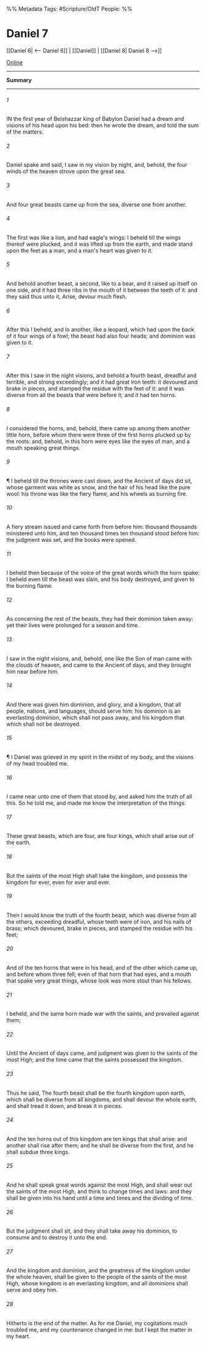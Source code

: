 

%% Metadata
Tags: #Scripture/OldT
People: 
%%
# Daniel 7
[[Daniel 6| <-- Daniel 6]] | [[Daniel]] | [[Daniel 8| Daniel 8 -->]]

[Online](https://churchofjesuschrist.org/study/scriptures/ot/dan/7?lang=eng)

---
__Summary__



---

###### 1
IN the first year of Belshazzar king of Babylon Daniel had a dream and visions of his head upon his bed: then he wrote the dream, and told the sum of the matters.
###### 2
Daniel spake and said, I saw in my vision by night, and, behold, the four winds of the heaven strove upon the great sea.
###### 3
And four great beasts came up from the sea, diverse one from another.
###### 4
The first was like a lion, and had eagle's wings: I beheld till the wings thereof were plucked, and it was lifted up from the earth, and made stand upon the feet as a man, and a man's heart was given to it.
###### 5
And behold another beast, a second, like to a bear, and it raised up itself on one side, and it had three ribs in the mouth of it between the teeth of it: and they said thus unto it, Arise, devour much flesh.
###### 6
After this I beheld, and lo another, like a leopard, which had upon the back of it four wings of a fowl; the beast had also four heads; and dominion was given to it.
###### 7
After this I saw in the night visions, and behold a fourth beast, dreadful and terrible, and strong exceedingly; and it had great iron teeth: it devoured and brake in pieces, and stamped the residue with the feet of it: and it was diverse from all the beasts that were before it; and it had ten horns.
###### 8
I considered the horns, and, behold, there came up among them another little horn, before whom there were three of the first horns plucked up by the roots: and, behold, in this horn were eyes like the eyes of man, and a mouth speaking great things.
###### 9
¶ I beheld till the thrones were cast down, and the Ancient of days did sit, whose garment was white as snow, and the hair of his head like the pure wool: his throne was like the fiery flame, and his wheels as burning fire.
###### 10
A fiery stream issued and came forth from before him: thousand thousands ministered unto him, and ten thousand times ten thousand stood before him: the judgment was set, and the books were opened.
###### 11
I beheld then because of the voice of the great words which the horn spake: I beheld even till the beast was slain, and his body destroyed, and given to the burning flame.
###### 12
As concerning the rest of the beasts, they had their dominion taken away: yet their lives were prolonged for a season and time.
###### 13
I saw in the night visions, and, behold, one like the Son of man came with the clouds of heaven, and came to the Ancient of days, and they brought him near before him.
###### 14
And there was given him dominion, and glory, and a kingdom, that all people, nations, and languages, should serve him: his dominion is an everlasting dominion, which shall not pass away, and his kingdom that which shall not be destroyed.
###### 15
¶ I Daniel was grieved in my spirit in the midst of my body, and the visions of my head troubled me.
###### 16
I came near unto one of them that stood by, and asked him the truth of all this.  So he told me, and made me know the interpretation of the things.
###### 17
These great beasts, which are four, are four kings, which shall arise out of the earth.
###### 18
But the saints of the most High shall take the kingdom, and possess the kingdom for ever, even for ever and ever.
###### 19
Then I would know the truth of the fourth beast, which was diverse from all the others, exceeding dreadful, whose teeth were of iron, and his nails of brass; which devoured, brake in pieces, and stamped the residue with his feet;
###### 20
And of the ten horns that were in his head, and of the other which came up, and before whom three fell; even of that horn that had eyes, and a mouth that spake very great things, whose look was more stout than his fellows.
###### 21
I beheld, and the same horn made war with the saints, and prevailed against them;
###### 22
Until the Ancient of days came, and judgment was given to the saints of the most High; and the time came that the saints possessed the kingdom.
###### 23
Thus he said, The fourth beast shall be the fourth kingdom upon earth, which shall be diverse from all kingdoms, and shall devour the whole earth, and shall tread it down, and break it in pieces.
###### 24
And the ten horns out of this kingdom are ten kings that shall arise: and another shall rise after them; and he shall be diverse from the first, and he shall subdue three kings.
###### 25
And he shall speak great words against the most High, and shall wear out the saints of the most High, and think to change times and laws: and they shall be given into his hand until a time and times and the dividing of time.
###### 26
But the judgment shall sit, and they shall take away his dominion, to consume and to destroy it unto the end.
###### 27
And the kingdom and dominion, and the greatness of the kingdom under the whole heaven, shall be given to the people of the saints of the most High, whose kingdom is an everlasting kingdom, and all dominions shall serve and obey him.
###### 28
Hitherto is the end of the matter.  As for me Daniel, my cogitations much troubled me, and my countenance changed in me: but I kept the matter in my heart.



